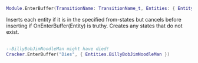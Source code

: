 ```lua
Module.EnterBuffer(TransitionName: TransitionName_t, Entities: { Entity_t })
```
Inserts each entity if it is in the specified from-states but cancels before inserting if OnEnterBuffer(Entity) is truthy. Creates any states that do not exist.
<br /><br />

```lua
--BillyBobJimNoodleMan might have died!
Cracker.EnterBuffer("Dies", { Entities.BillyBobJimNoodleMan })
```